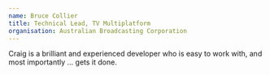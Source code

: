 ```yaml
---
name: Bruce Collier
title: Technical Lead, TV Multiplatform
organisation: Australian Broadcasting Corporation
---
```

Craig is a brilliant and experienced developer who is easy to work with, and most importantly … gets it done.
